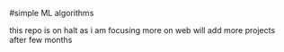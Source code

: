 #simple ML algorithms

this repo is on halt as i am focusing more on web will add more projects after few months
